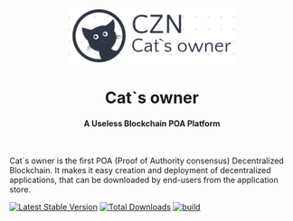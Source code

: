 <p align="center">
    <a href="https://catsowner.tk" target="_blank">
        <img src="web/bundles/crypto-page/assets/images/logos/white-logo-dark.png" height="100px">
    </a>
    <h1 align="center">Cat`s owner</h1>
    <h4 align="center">A Useless Blockchain POA Platform</h4>
    <br>
</p>

Cat`s owner is the first POA (Proof of Authority consensus) Decentralized Blockchain. It makes it easy creation and deployment of decentralized applications, that can be downloaded by end-users from the application store.



[![Latest Stable Version](https://img.shields.io/packagist/v/yiisoft/yii2-app-basic.svg)](https://packagist.org/packages/yiisoft/yii2-app-basic)
[![Total Downloads](https://img.shields.io/packagist/dt/yiisoft/yii2-app-basic.svg)](https://packagist.org/packages/yiisoft/yii2-app-basic)
[![build](https://github.com/yiisoft/yii2-app-basic/workflows/build/badge.svg)](https://github.com/yiisoft/yii2-app-basic/actions?query=workflow%3Abuild)

